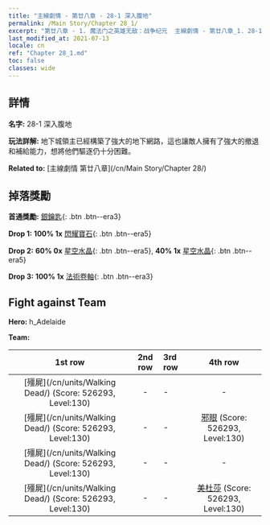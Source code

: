 ```yaml
---
title: "主線劇情 - 第廿八章 - 28-1 深入腹地"
permalink: /Main Story/Chapter 28_1/
excerpt: "第廿八章 - 1. 魔法门之英雄无敌：战争纪元  主線劇情 - 第廿八章_1. 28-1 深入腹地"
last_modified_at: 2021-07-13
locale: cn
ref: "Chapter 28_1.md"
toc: false
classes: wide
---
```


## 詳情

 **名字:** 28-1 深入腹地

 **玩法詳解:** 地下城領主已經構築了強大的地下網路，這也讓敵人擁有了強大的撤退和補給能力，想將他們驅逐仍十分困難。

 **Related to:** [主線劇情 第廿八章](/cn/Main Story/Chapter 28/)

## 掉落獎勵

 **首通獎勵:** [銀鑰匙](/cn/Items/con_693/){: .btn .btn--era3}

 **Drop 1:** **100% 1x** [閃耀寶石](/cn/Items/mat_100/){: .btn .btn--era5}

 **Drop 2:** **60% 0x** [星空水晶](/cn/Items/mat_94/){: .btn .btn--era5}, **40% 1x** [星空水晶](/cn/Items/mat_94/){: .btn .btn--era5}

 **Drop 3:** **100% 1x** [法術卷軸](/cn/Items/con_694/){: .btn .btn--era3}


## Fight against Team
 **Hero:** h_Adelaide

 **Team:**


  | 1st row | 2nd row | 3rd row | 4th row |
  |:----:|:----:|:----|:----:|
  | [殭屍](/cn/units/Walking Dead/) (Score: 526293, Level:130)  | - | - | - |
  | [殭屍](/cn/units/Walking Dead/) (Score: 526293, Level:130)  | - | - | [邪眼](/cn/units/Beholder/) (Score: 526293, Level:130)  |
  | [殭屍](/cn/units/Walking Dead/) (Score: 526293, Level:130)  | - | - | - |
  | [殭屍](/cn/units/Walking Dead/) (Score: 526293, Level:130)  | - | - | [美杜莎](/cn/units/Medusa/) (Score: 526293, Level:130)  |


